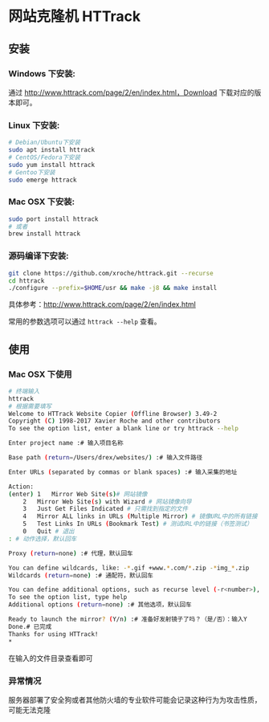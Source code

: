 # 网站克隆机 HTTrack

## 安装

### Windows 下安装:

通过 http://www.httrack.com/page/2/en/index.html，Download 下载对应的版本即可。

### Linux 下安装:

```bash
# Debian/Ubuntu下安装
sudo apt install httrack
# CentOS/Fedora下安装
sudo yum install httrack
# Gentoo下安装
sudo emerge httrack
```

### Mac OSX 下安装:

```bash
sudo port install httrack
# 或者
brew install httrack
```

### 源码编译下安装:

```bash
git clone https://github.com/xroche/httrack.git --recurse
cd httrack
./configure --prefix=$HOME/usr && make -j8 && make install
```

具体参考：http://www.httrack.com/page/2/en/index.html

常用的参数选项可以通过 `httrack --help` 查看。

## 使用

### Mac OSX 下使用

```bash
# 终端输入
httrack
# 根据需要填写
Welcome to HTTrack Website Copier (Offline Browser) 3.49-2
Copyright (C) 1998-2017 Xavier Roche and other contributors
To see the option list, enter a blank line or try httrack --help

Enter project name :# 输入项目名称

Base path (return=/Users/drex/websites/) :# 输入文件路径

Enter URLs (separated by commas or blank spaces) :# 输入采集的地址

Action:
(enter)	1	Mirror Web Site(s)# 网站镜像
	2	Mirror Web Site(s) with Wizard # 网站镜像向导
	3	Just Get Files Indicated # 只需找到指定的文件
	4	Mirror ALL links in URLs (Multiple Mirror) # 镜像URL中的所有链接（多个镜像）
	5	Test Links In URLs (Bookmark Test) # 测试URL中的链接（书签测试）
	0	Quit # 退出
: # 动作选择，默认回车

Proxy (return=none) :# 代理，默认回车

You can define wildcards, like: -*.gif +www.*.com/*.zip -*img_*.zip
Wildcards (return=none) :# 通配符，默认回车

You can define additional options, such as recurse level (-r<number>), separated by blank spaces
To see the option list, type help
Additional options (return=none) :# 其他选项，默认回车

Ready to launch the mirror? (Y/n) :# 准备好发射镜子了吗？（是/否）：输入Y
Done.# 已完成
Thanks for using HTTrack!
* 
```
在输入的文件目录查看即可

### 异常情况

服务器部署了安全狗或者其他防火墙的专业软件可能会记录这种行为为攻击性质，可能无法克隆
